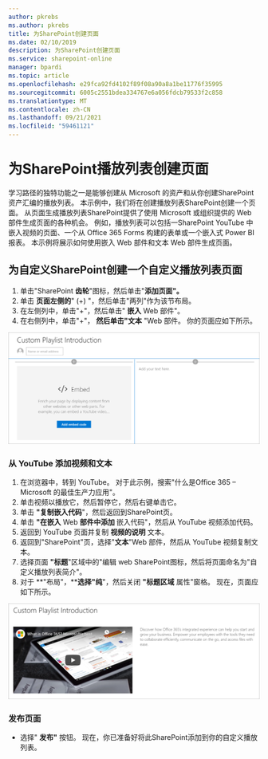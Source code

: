```yaml
---
author: pkrebs
ms.author: pkrebs
title: 为SharePoint创建页面
ms.date: 02/10/2019
description: 为SharePoint创建页面
ms.service: sharepoint-online
manager: bpardi
ms.topic: article
ms.openlocfilehash: e29fca92fd4102f89f08a90a8a1be11776f35995
ms.sourcegitcommit: 6005c2551bdea334767e6a056fdcb79533f2c858
ms.translationtype: MT
ms.contentlocale: zh-CN
ms.lasthandoff: 09/21/2021
ms.locfileid: "59461121"
---
```

# <a name="create-sharepoint-pages-for-custom-playlists"></a>为SharePoint播放列表创建页面

学习路径的独特功能之一是能够创建从 Microsoft 的资产和从你创建SharePoint资产汇编的播放列表。 本示例中，我们将在创建播放列表SharePoint创建一个页面。 从页面生成播放列表SharePoint提供了使用 Microsoft 或组织提供的 Web 部件生成页面的各种机会。 例如，播放列表可以包括一SharePoint YouTube 中嵌入视频的页面、一个从 Office 365 Forms 构建的表单或一个嵌入式 Power BI 报表。 本示例将展示如何使用嵌入 Web 部件和文本 Web 部件生成页面。  

## <a name="create-a-sharepoint-page-for-a-custom-playlist"></a>为自定义SharePoint创建一个自定义播放列表页面

1. 单击"SharePoint **齿轮**"图标，然后单击"**添加页面"。**
2. 单击 **页面左侧的**" (+) "，然后单击"两列"作为该节布局。 
3. 在左侧列中，单击"+"，然后单击" **嵌入** Web 部件"。 
4. 在右侧列中，单击"+"， **然后单击"文本** "Web 部件。 你的页面应如下所示。

![创建 sharepoint 页面](media/cg-pagenewstart.png)

### <a name="add-a-video-and-text-from-youtube"></a>从 YouTube 添加视频和文本

1. 在浏览器中，转到 YouTube。 对于此示例，搜索"什么是Office 365 – Microsoft 的最佳生产力应用"。
2. 单击视频以播放它，然后暂停它，然后右键单击它。 
3. 单击 **"复制嵌入代码**"，然后返回到SharePoint页。 
4. 单击 **"在嵌入** Web **部件中添加** 嵌入代码"，然后从 YouTube 视频添加代码。
5. 返回到 YouTube 页面并复制 **视频的说明** 文本。 
6. 返回到"SharePoint"页，选择"**文本**"Web 部件，然后从 YouTube 视频复制文本。
7. 选择页面 **"标题**"区域中的"编辑 web SharePoint图标，然后将页面命名为"自定义播放列表简介"。 
8. 对于 **"布局"，****选择"纯**"，然后关闭 **"标题区域** 属性"窗格。 现在，页面应如下所示。 

![完成页面](media/cg-pagenewfinish.png)

### <a name="publish-the-page"></a>发布页面

- 选择" **发布"** 按钮。 现在，你已准备好将此SharePoint添加到你的自定义播放列表。 